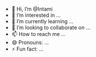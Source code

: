 - 👋 Hi, I’m @Intami
- 👀 I’m interested in ...
- 🌱 I’m currently learning ...
- 💞️ I’m looking to collaborate on ...
- 📫 How to reach me ...
- 😄 Pronouns: ...
- ⚡ Fun fact: ...

<!---
Intami/Intami is a ✨ special ✨ repository because its `README.md` (this file) appears on your GitHub profile.
You can click the Preview link to take a look at your changes.
--->
